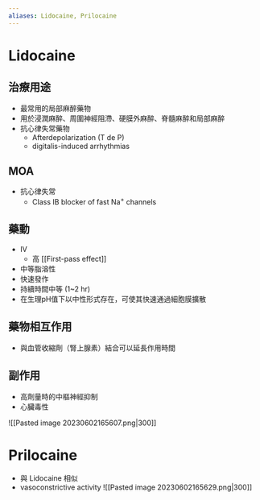 ```yaml
---
aliases: Lidocaine, Prilocaine
---
```

# Lidocaine
## 治療用途
- 最常用的局部麻醉藥物
- 用於浸潤麻醉、周圍神經阻滯、硬膜外麻醉、脊髓麻醉和局部麻醉
- 抗心律失常藥物
	- Afterdepolarization (T de P)
	- digitalis-induced arrhythmias
## MOA
- 抗心律失常
	- Class IB blocker of fast Na<sup>+</sup> channels
## 藥動
- IV
	- 高 [[First-pass effect]] 
- 中等脂溶性
- 快速發作
- 持續時間中等 (1~2 hr)
- 在生理pH值下以中性形式存在，可使其快速通過細胞膜擴散
## 藥物相互作用
- 與血管收縮劑（腎上腺素）結合可以延長作用時間
## 副作用
- 高劑量時的中樞神經抑制
- 心臟毒性

![[Pasted image 20230602165607.png|300]]
# Prilocaine
- 與 Lidocaine 相似
- vasoconstrictive activity
![[Pasted image 20230602165629.png|300]]
